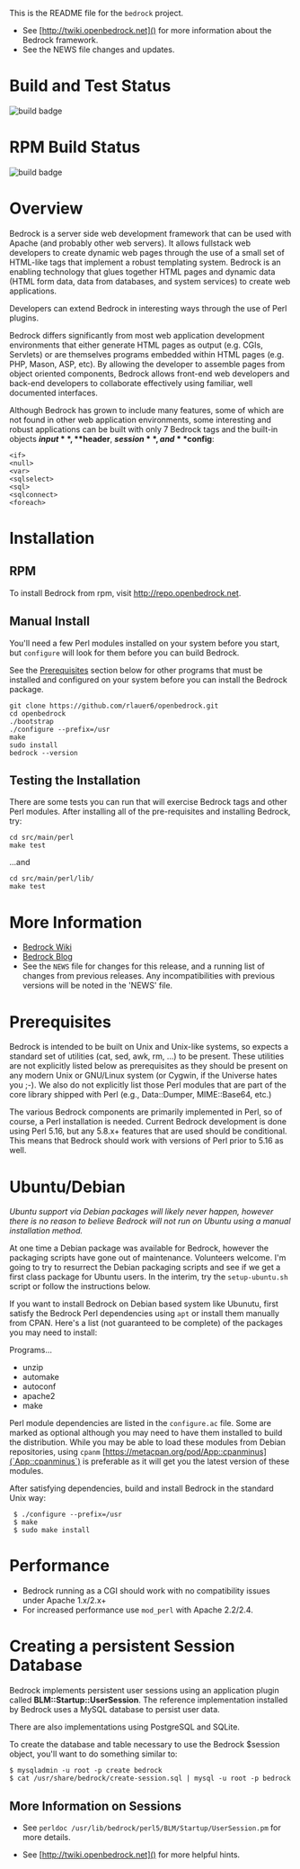 This is the README file for the `bedrock` project.

* See [http://twiki.openbedrock.net]() for more information about the
Bedrock framework.
* See the NEWS file changes and updates.

# Build and Test Status
![build badge](https://github.com/rlauer6/openbedrock/actions/workflows/build.yml/badge.svg)

# RPM Build Status

![build badge](https://codebuild.us-east-1.amazonaws.com/badges?uuid=eyJlbmNyeXB0ZWREYXRhIjoiT1JrZzVFMWVTeGV6bGdWejJGQzM3V0UyZEt4RFhlTVVVYnhERHF3cEsrN0NrVFVFcGc0dUxqKzF2Y3JCSElqNnJLa0ZqK083bUhvOGVyVGQ4Z05jU25FPSIsIml2UGFyYW1ldGVyU3BlYyI6Ijk5UlFFb1R6aFNXRFNHTnkiLCJtYXRlcmlhbFNldFNlcmlhbCI6MX0%3D&branch=master)

# Overview

Bedrock is a server side web development framework that can be used
with Apache (and probably other web servers). It allows fullstack web
developers to create dynamic web pages through the use of a small set
of HTML-like tags that implement a robust templating system. Bedrock
is an enabling technology that glues together HTML pages and dynamic
data (HTML form data, data from databases, and system services) to
create web applications.

Developers can extend Bedrock in interesting ways through the use of
Perl plugins.

Bedrock differs significantly from most web application development
environments that either generate HTML pages as output (e.g. CGIs,
Servlets) or are themselves programs embedded within HTML pages
(e.g. PHP, Mason, ASP, etc). By allowing the developer to assemble
pages from object oriented components, Bedrock allows front-end web
developers and back-end developers to collaborate effectively using
familiar, well documented interfaces.

Although Bedrock has grown to include many features, some of which are
not found in other web application environments, some interesting and
robust applications can be built with only 7 Bedrock tags and the
built-in objects **$input**, **$header**, **$session**, and **$config**:

```
<if>
<null>
<var>
<sqlselect>
<sql>
<sqlconnect>
<foreach>
```

# Installation

## RPM

To install Bedrock from rpm, visit http://repo.openbedrock.net.

## Manual Install

You'll need a few Perl modules installed on your system before you
start, but `configure` will look for them before you can build
Bedrock.

See the [Prerequisites](#prerequisites) section below for other programs that must be
installed and configured on your system before you can install the Bedrock
package.

```
git clone https://github.com/rlauer6/openbedrock.git
cd openbedrock
./bootstrap
./configure --prefix=/usr
make
sudo install
bedrock --version
```

## Testing the Installation

There are some tests you can run that will exercise Bedrock tags and
other Perl modules.  After installing all of the pre-requisites and
installing Bedrock, try:

```
cd src/main/perl
make test
```

...and

```
cd src/main/perl/lib/
make test
```

# More Information

* [Bedrock Wiki](http://twiki.openbedrock.net)
* [Bedrock Blog](http://openbedrock.blogspot.com)
* See the `NEWS` file for changes for this release, and a running list of
changes from previous releases. Any incompatibilities with previous versions
will be noted in the 'NEWS' file.

# Prerequisites

Bedrock is intended to be built on Unix and Unix-like systems, so expects a
standard set of utilities (cat, sed, awk, rm, ...) to be present. These
utilities are not explicitly listed below as prerequisites as they should be
present on any modern Unix or GNU/Linux system (or Cygwin, if the Universe
hates you ;-). We also do not explicitly list those Perl modules that are part
of the core library shipped with Perl (e.g., Data::Dumper, MIME::Base64, etc.)

The various Bedrock components are primarily implemented in Perl, so of
course, a Perl installation is needed. Current Bedrock development is done
using Perl 5.16, but any 5.8.x+ features that are used should be
conditional. This means that Bedrock should work with versions of Perl prior
to 5.16 as well.

# Ubuntu/Debian

_Ubuntu support via Debian packages will likely never happen, however
there is no reason to believe Bedrock will not run on Ubuntu using a
manual installation method._

At one time a Debian package was available for Bedrock, however the
packaging scripts have gone out of maintenance.  Volunteers welcome.
I'm going to try to resurrect the Debian packaging scripts and see if
we get a first class package for Ubuntu users.  In the interim, try
the `setup-ubuntu.sh` script or follow the instructions below.

If you want to install Bedrock on Debian based system like Ubunutu,
first satisfy the Bedrock Perl dependencies using `apt` or install
them manually from CPAN.  Here's a list (not guaranteed to be
complete) of the packages you may need to install:

Programs...

* unzip
* automake
* autoconf
* apache2
* make

Perl module dependencies are listed in the `configure.ac` file. Some
are marked as optional although you may need to have them installed to
build the distribution. While you may be able to load these modules
from Debian repositories, using `cpanm` [https://metacpan.org/pod/App::cpanminus](`App::cpanminus`) is
preferable as it will get you the latest version of these modules.

After satisfying dependencies, build and install Bedrock in the
standard Unix way:

```
 $ ./configure --prefix=/usr
 $ make
 $ sudo make install
```

# Performance

* Bedrock running as a CGI should work with no compatibility issues
under Apache 1.x/2.x+
* For increased performance use `mod_perl` with Apache 2.2/2.4.

# Creating a persistent Session Database

Bedrock implements persistent user sessions using an application
plugin called **BLM::Startup::UserSession**.  The reference implementation
installed by Bedrock uses a MySQL database to persist user data.

There are also implementations using PostgreSQL and SQLite.

To create the database and table necessary to use the Bedrock $session
object, you'll want to do something similar to:

```
$ mysqladmin -u root -p create bedrock
$ cat /usr/share/bedrock/create-session.sql | mysql -u root -p bedrock
```

## More Information on Sessions

* See `perldoc /usr/lib/bedrock/perl5/BLM/Startup/UserSession.pm` for
more details.

* See [http://twiki.openbedrock.net]() for more helpful hints.
